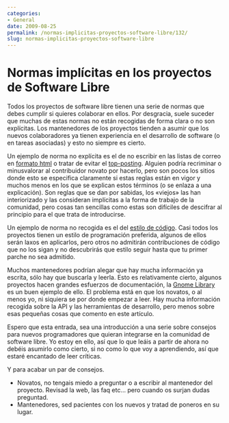 ```yaml
---
categories:
- General
date: 2009-08-25
permalink: /normas-implicitas-proyectos-software-libre/132/
slug: normas-implicitas-proyectos-software-libre
---
```


# Normas implícitas en los proyectos de Software Libre

Todos los proyectos de software libre tienen una serie de normas que debes cumplir si quieres colaborar en ellos. Por desgracia, suele suceder que muchas de estas normas no están recogidas de forma clara o no son explícitas. Los mantenedores de los proyectos tienden a asumir que los nuevos colaboradores ya tienen experiencia en el desarrollo de software (o en tareas asociadas) y esto no siempre es cierto.

Un ejemplo de norma no explícita es el de no escribir en las listas de correo en [formato html](http://email.about.com/cs/netiquettetips/qt/et070103.htm) o tratar de evitar el [top-posting](http://www.netmanners.com/email-etiquette/take-the-time-to-down-edit-instead-of-top-posting/). Alguien podría recriminar o minusvalorar al contribuidor novato por hacerlo, pero son pocos los sitios donde esto se especifica claramente si estas reglas están en vigor y muchos menos en los que se explican estos términos (o se enlaza a una explicación). Son reglas que se dan por sabidas, los «viejos» las han interiorizado y las consideran implícitas a la forma de trabajo de la comunidad, pero cosas tan sencillas como estas son difíciles de descifrar al principio para el que trata de introducirse.

Un ejemplo de norma no recogida es el del [estilo de código](http://es.wikipedia.org/wiki/Estilo_de_programaci%C3%B3n). Casi todos los proyectos tienen un estilo de programación preferida, algunos de ellos serán laxos en aplicarlos, pero otros no admitirán contribuciones de código que no los sigan y no descubrirás que estilo seguir hasta que tu primer parche no sea admitido.

Muchos mantenedores podrían alegar que hay mucha información ya escrita, sólo hay que buscarla y leerla. Esto es relativamente cierto, algunos proyectos hacen grandes esfuerzos de documentación, la [Gnome Library](http://library.gnome.org/) es un buen ejemplo de ello. El problema está en que los novatos, o al menos yo, ni siquiera se por donde empezar a leer. Hay mucha información recogida sobre la API y las herramientas de desarrollo, pero menos sobre esas pequeñas cosas que comento en este artículo.

Espero que esta entrada, sea una introducción a una serie sobre consejos para nuevos programadores que quieran integrarse en la comunidad de software libre. Yo estoy en ello, así que lo que leáis a partir de ahora no debéis asumirlo como cierto, si no como lo que voy a aprendiendo, así que estaré encantado de leer críticas.

Y para acabar un par de consejos.

- Novatos, no tengais miedo a preguntar o a escribir al mantenedor del proyecto. Revisad la web, las faq etc… pero cuando os surjan dudas preguntad.
- Mantenedores, sed pacientes con los nuevos y tratad de poneros en su lugar.